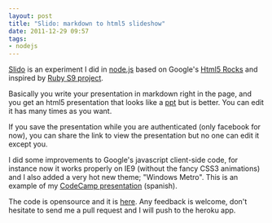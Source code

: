 ```yaml
---
layout: post
title: "Slido: markdown to html5 slideshow"
date: 2011-12-29 09:57
tags: 
- nodejs
---
```


[Slido](http://slido.herokuapp.com) is an experiment I did in [node.js](http://nodejs.org/) based on Google's [Html5 Rocks](http://slides.html5rocks.com/) and inspired by [Ruby S9 project](http://slideshow.rubyforge.org/).

Basically you write your presentation in markdown right in the page, and you get an html5 presentation that looks like a [ppt](http://en.wikipedia.org/wiki/Microsoft_PowerPoint) but is better. You can edit it has many times as you want.

If you save the presentation while you are authenticated (only facebook for now), you can share the link to view the presentation but no one can edit it except you. 

I did some improvements to Google's javascript client-side code, for instance now it works properly on IE9 (without the fancy CSS3 animations) and I also added a very hot new theme; "Windows Metro". This is an example of my [CodeCamp presentation](http://slido.herokuapp.com/slide/4e92efdd02e4c50100000001?defaultTheme=metro#slide-landing-slide) (spanish).

The code is opensource and it is [here](https://github.com/jfromaniello/slido). Any feedback is welcome, don't hesitate to send me a pull request and I will push to the heroku app.